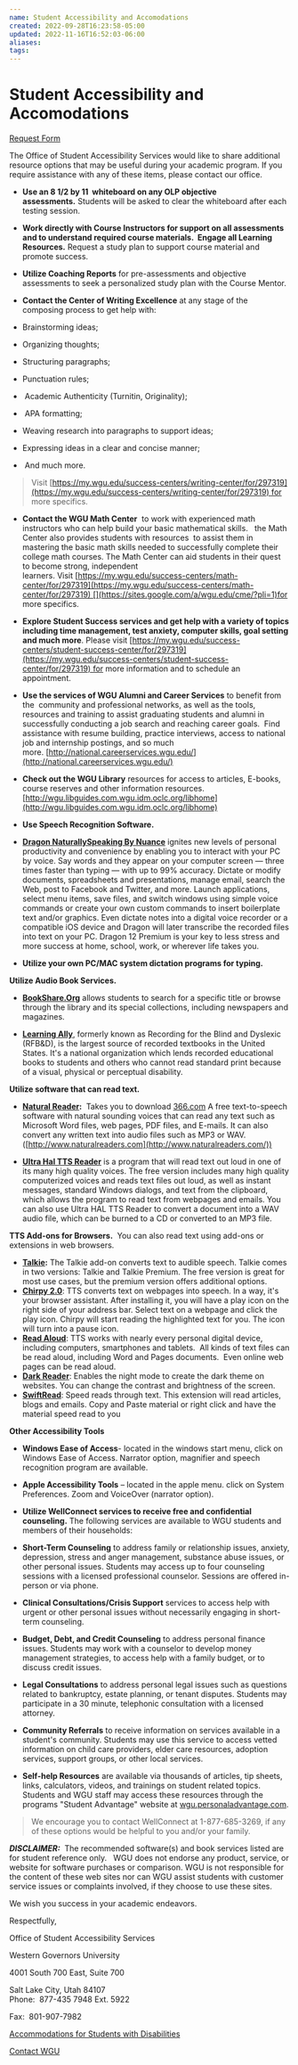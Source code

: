 ```yaml
---
name: Student Accessibility and Accomodations
created: 2022-09-28T16:23:58-05:00
updated: 2022-11-16T16:52:03-06:00
aliases: 
tags: 
---
```

# Student Accessibility and Accomodations

[Request Form](https://www.wgu.edu/admissions/ada-form.html)

The Office of Student Accessibility Services would like to share additional resource options that may be useful during your academic program. If you require assistance with any of these items, please contact our office.

-   **Use an 8 1/2 by 11  whiteboard on any OLP objective assessments.** Students will be asked to clear the whiteboard after each testing session.

-   **Work directly with Course Instructors for support on all assessments and to understand required course materials.  Engage all Learning Resources.** Request a study plan to support course material and promote success.

-   **Utilize Coaching Reports** for pre-assessments and objective assessments to seek a personalized study plan with the Course Mentor.

-   **Contact the Center of Writing Excellence** at any stage of the composing process to get help with:

-   Brainstorming ideas;
-   Organizing thoughts;
-   Structuring paragraphs;
-   Punctuation rules;
-    Academic Authenticity (Turnitin, Originality);
-    APA formatting;
-   Weaving research into paragraphs to support ideas;
-   Expressing ideas in a clear and concise manner;
-    And much more. 

> Visit [https://my.wgu.edu/success-centers/writing-center/for/297319](https://my.wgu.edu/success-centers/writing-center/for/297319) for more specifics.

-   **Contact the WGU Math Center**  to work with experienced math instructors who can help build your basic mathematical skills.   the Math Center also provides students with resources  to assist them in mastering the basic math skills needed to successfully complete their college math courses. The Math Center can aid students in their quest  to become strong, independent learners. Visit [https://my.wgu.edu/success-centers/math-center/for/297319](https://my.wgu.edu/success-centers/math-center/for/297319) [](https://sites.google.com/a/wgu.edu/cme/?pli=1)for more specifics.

-   **Explore Student Success services and get help with a variety of topics including time management, test anxiety, computer skills, goal setting and much more**. Please visit [https://my.wgu.edu/success-centers/student-success-center/for/297319](https://my.wgu.edu/success-centers/student-success-center/for/297319) for more information and to schedule an appointment. 

-   **Use the services of WGU Alumni and Career Services** to benefit from the  community and professional networks, as well as the tools, resources and training to assist graduating students and alumni in successfully conducting a job search and reaching career goals.  Find assistance with resume building, practice interviews, access to national job and internship postings, and so much more. [http://national.careerservices.wgu.edu/](http://national.careerservices.wgu.edu/)

-   **Check out the WGU Library** resources for access to articles, E-books, course reserves and other information resources.  
    [http://wgu.libguides.com.wgu.idm.oclc.org/libhome](http://wgu.libguides.com.wgu.idm.oclc.org/libhome)

-   **Use Speech Recognition Software.**

-   **[Dragon NaturallySpeaking By Nuance](https://www.nuance.com/dragon.html)** ignites new levels of personal productivity and convenience by enabling you to interact with your PC by voice. Say words and they appear on your computer screen — three times faster than typing — with up to 99% accuracy. Dictate or modify documents, spreadsheets and presentations, manage email, search the Web, post to Facebook and Twitter, and more. Launch applications, select menu items, save files, and switch windows using simple voice commands or create your own custom commands to insert boilerplate text and/or graphics. Even dictate notes into a digital voice recorder or a compatible iOS device and Dragon will later transcribe the recorded files into text on your PC. Dragon 12 Premium is your key to less stress and more success at home, school, work, or wherever life takes you.

-   **Utilize your own PC/MAC system dictation programs for typing.**  
    

**Utilize Audio Book Services.**  

-   [**BookShare.Org**](https://www.bookshare.org/) allows students to search for a specific title or browse through the library and its special collections, including newspapers and magazines.

-   [**Learning Ally**,](https://www.learningally.org/) formerly known as Recording for the Blind and Dyslexic (RFB&D), is the largest source of recorded textbooks in the United States. It's a national organization which lends recorded educational books to students and others who cannot read standard print because of a visual, physical or perceptual disability.

**Utilize software that can read text.**

  

-   [**Natural Reader**](http://www.naturalreaders.com/)**:**  Takes you to download [366.com](http://366.com/) A free text-to-speech software with natural sounding voices that can read any text such as Microsoft Word files, web pages, PDF files, and E-mails. It can also convert any written text into audio files such as MP3 or WAV.  ([http://www.naturalreaders.com](http://www.naturalreaders.com/))

-   [**Ultra Hal TTS Reader**](http://www.zabaware.com/reader/) is a program that will read text out loud in one of its many high quality voices. The free version includes many high quality computerized voices and reads text files out loud, as well as instant messages, standard Windows dialogs, and text from the clipboard, which allows the program to read text from webpages and emails. You can also use Ultra HAL TTS Reader to convert a document into a WAV audio file, which can be burned to a CD or converted to an MP3 file.

**TTS Add-ons for Browsers.**  You can also read text using add-ons or extensions in web browsers.

  

-   [**Talkie**](https://addons.mozilla.org/en-US/firefox/addon/talkie/?src=search)**:** The Talkie add-on converts text to audible speech. Talkie comes in two versions: Talkie and Talkie Premium. The free version is great for most use cases, but the premium version offers additional options.
-   [**Chirpy 2.0**](https://addons.mozilla.org/en-US/firefox/addon/chirpy/): TTS converts text on webpages into speech. In a way, it's your browser assistant. After installing it, you will have a play icon on the right side of your address bar. Select text on a webpage and click the play icon. Chirpy will start reading the highlighted text for you. The icon will turn into a pause icon.
-   [**Read Aloud**](https://chrome.google.com/webstore/detail/read-aloud-a-text-to-spee/hdhinadidafjejdhmfkjgnolgimiaplp?hl=en): TTS works with nearly every personal digital device, including computers, smartphones and tablets.  All kinds of text files can be read aloud, including Word and Pages documents.  Even online web pages can be read aloud.
-   [**Dark Reader**](https://darkreader.org/): Enables the night mode to create the dark theme on websites. You can change the contrast and brightness of the screen.
-   [**SwiftRead**](https://chrome.google.com/webstore/detail/swiftread-read-faster-lea/ipikiaejjblmdopojhpejjmbedhlibno): Speed reads through text. This extension will read articles, blogs and emails. Copy and Paste material or right click and have the material speed read to you

**Other Accessibility Tools**

-   **Windows Ease of Access**- located in the windows start menu, click on Windows Ease of Access. Narrator option, magnifier and speech recognition program are available.
-   **Apple Accessibility Tools** – located in the apple menu. click on System Preferences. Zoom and VoiceOver (narrator option).

-   **Utilize WellConnect services to receive free and confidential counseling.** The following services are available to WGU students and members of their households:  
    

-   **Short-Term Counseling** to address family or relationship issues, anxiety, depression, stress and anger management, substance abuse issues, or other personal issues. Students may access up to four counseling sessions with a licensed professional counselor. Sessions are offered in-person or via phone.

-   **Clinical Consultations/Crisis Support** services to access help with urgent or other personal issues without necessarily engaging in short-term counseling.

-   **Budget, Debt, and Credit Counseling** to address personal finance issues. Students may work with a counselor to develop money management strategies, to access help with a family budget, or to discuss credit issues.

-   **Legal Consultations** to address personal legal issues such as questions related to bankruptcy, estate planning, or tenant disputes. Students may participate in a 30 minute, telephonic consultation with a licensed attorney.

-   **Community Referrals** to receive information on services available in a student's community. Students may use this service to access vetted information on child care providers, elder care resources, adoption services, support groups, or other local services.

-   **Self-help Resources** are available via thousands of articles, tip sheets, links, calculators, videos, and trainings on student related topics. Students and WGU staff may access these resources through the programs "Student Advantage" website at [wgu.personaladvantage.com](http://wgu.personaladvantage.com/).  
    

> We encourage you to contact WellConnect at 1-877-685-3269, if any of these options would be helpful to you and/or your family.  

  

**_DISCLAIMER:_**  The recommended software(s) and book services listed are for student reference only.   WGU does not endorse any product, service, or website for software purchases or comparison. WGU is not responsible for the content of these web sites nor can WGU assist students with customer service issues or complaints involved, if they choose to use these sites.

We wish you success in your academic endeavors. 

  

Respectfully,

  

Office of Student Accessibility Services  

Western Governors University

4001 South 700 East, Suite 700

Salt Lake City, Utah 84107  
Phone:  877-435 7948 Ext. 5922

Fax:  801-907-7982  

[Accommodations for Students with Disabilities](https://cm.wgu.edu/t5/WGU-Student-Policy-Handbook/Accommodations-for-Students-with-Disabilities/ta-p/151) 

[Contact WGU](https://cm.wgu.edu/t5/WGU-Student-Policy-Handbook/Contact-WGU/ta-p/148)